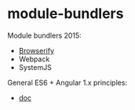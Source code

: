 # module-bundlers
Module bundlers 2015:
- [Browserify](browserify)
- Webpack
- SystemJS

General ES6 + Angular 1.x principles:
- [doc](es6andAngular1.md)
